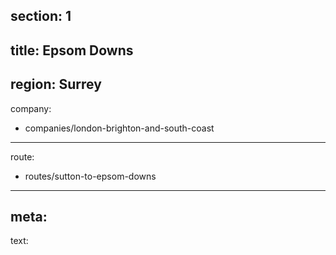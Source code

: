 section: 1
----
title: Epsom Downs
----
region: Surrey
----
company:
- companies/london-brighton-and-south-coast
----
route:
- routes/sutton-to-epsom-downs
----
meta:
----
text: